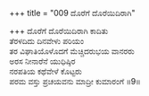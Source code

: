 +++
title = "009 ದೊರೆಗೆ ದೊರೆಯಿದಿರಾಗಿ"

+++
ದೊರೆಗೆ ದೊರೆಯಿದಿರಾಗಿ ಕಾದಿತು   
ತೆರಳದಿದು ದಿನವೇಳು ಪರಿಯಂ  
ತರ ವಿಘಾತಿಯೊಳೊದಗೆ ಮೆಚ್ಚಿದರುಭಯ ವಾನರರು   
ಅರಸ ನೀನಾರೆನೆ ಯುಧಿಷ್ಠಿರ   
ನರಪತಿಯ ಕಥೆವೇಳೆ ಕೊಟ್ಟರು   
ಪರಮ ವಸ್ತು ಪ್ರಚಯವನು ಮಾದ್ರೀ ಕುಮಾರಂಗೆ     ॥9॥